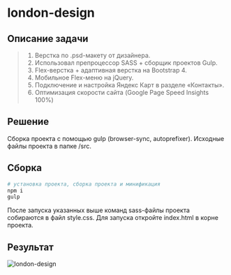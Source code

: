# london-design
## Описание задачи

> 1) Верстка по .psd-макету от дизайнера.
> 2) Использовал препроцессор SASS + сборщик проектов Gulp.
> 3) Flex-верстка + адаптивная верстка на Bootstrap 4.
> 4) Мобильное Flex-меню на jQuery.
> 5) Подключение и настройка Яндекс Карт в разделе «Контакты».
> 6) Оптимизация скорости сайта (Google Page Speed Insights 100%)

## Решение

Сборка проекта с помощью gulp (browser-sync, autoprefixer).
Исходные файлы проекта в папке /src.

## Сборка

``` bash
# установка проекта, сборка проекта и минификация
npm i
gulp
```

После запуска указанных выше команд sass-файлы проекта собираются в файл style.css. 
Для запуска откройте index.html в корне проекта.

## Результат

![london-design](https://user-images.githubusercontent.com/35951053/85412884-c0934e80-b572-11ea-9259-ff42607e7296.png)
